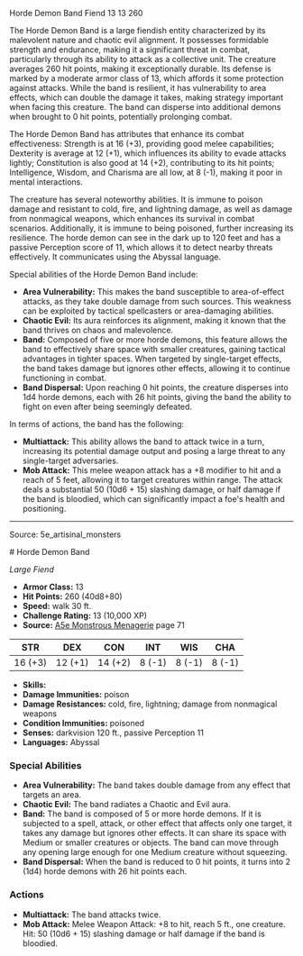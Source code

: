 <MonsterName/>Horde Demon Band</MonsterName>
<CreatureType/>Fiend</CreatureType>
<CR/>13</CR>
<AC/>13</AC>
<HP/>260</HP>
<summary>The Horde Demon Band is a large fiendish entity characterized by its malevolent nature and chaotic evil alignment. It possesses formidable strength and endurance, making it a significant threat in combat, particularly through its ability to attack as a collective unit. The creature averages 260 hit points, making it exceptionally durable. Its defense is marked by a moderate armor class of 13, which affords it some protection against attacks. While the band is resilient, it has vulnerability to area effects, which can double the damage it takes, making strategy important when facing this creature. The band can disperse into additional demons when brought to 0 hit points, potentially prolonging combat. </summary>

<detail>

The Horde Demon Band has attributes that enhance its combat effectiveness: Strength is at 16 (+3), providing good melee capabilities; Dexterity is average at 12 (+1), which influences its ability to evade attacks lightly; Constitution is also good at 14 (+2), contributing to its hit points; Intelligence, Wisdom, and Charisma are all low, at 8 (-1), making it poor in mental interactions.

The creature has several noteworthy abilities. It is immune to poison damage and resistant to cold, fire, and lightning damage, as well as damage from nonmagical weapons, which enhances its survival in combat scenarios. Additionally, it is immune to being poisoned, further increasing its resilience. The horde demon can see in the dark up to 120 feet and has a passive Perception score of 11, which allows it to detect nearby threats effectively. It communicates using the Abyssal language.

Special abilities of the Horde Demon Band include:
- **Area Vulnerability:** This makes the band susceptible to area-of-effect attacks, as they take double damage from such sources. This weakness can be exploited by tactical spellcasters or area-damaging abilities.
- **Chaotic Evil:** Its aura reinforces its alignment, making it known that the band thrives on chaos and malevolence.
- **Band:** Composed of five or more horde demons, this feature allows the band to effectively share space with smaller creatures, gaining tactical advantages in tighter spaces. When targeted by single-target effects, the band takes damage but ignores other effects, allowing it to continue functioning in combat.
- **Band Dispersal:** Upon reaching 0 hit points, the creature disperses into 1d4 horde demons, each with 26 hit points, giving the band the ability to fight on even after being seemingly defeated.

In terms of actions, the band has the following:
- **Multiattack:** This ability allows the band to attack twice in a turn, increasing its potential damage output and posing a large threat to any single-target adversaries.
- **Mob Attack:** This melee weapon attack has a +8 modifier to hit and a reach of 5 feet, allowing it to target creatures within range. The attack deals a substantial 50 (10d6 + 15) slashing damage, or half damage if the band is bloodied, which can significantly impact a foe's health and positioning.</detail>



---

Source: 5e_artisinal_monsters

<statblock>
# Horde Demon Band

*Large* *Fiend*

- **Armor Class:** 13
- **Hit Points:** 260 (40d8+80)
- **Speed:** walk 30 ft.
- **Challenge Rating:** 13 (10,000 XP)
- **Source:** [A5e Monstrous Menagerie](https://enpublishingrpg.com/products/level-up-monstrous-menagerie-a5e) page 71

| STR | DEX | CON | INT | WIS | CHA |
| --- | --- | --- | --- | --- | --- |
| 16 (+3) | 12 (+1) | 14 (+2) | 8 (-1) | 8 (-1) | 8 (-1) |

- **Skills:** 
- **Damage Immunities:** poison
- **Damage Resistances:** cold, fire, lightning; damage from nonmagical weapons
- **Condition Immunities:** poisoned
- **Senses:** darkvision 120 ft., passive Perception 11
- **Languages:** Abyssal

### Special Abilities

- **Area Vulnerability:** The band takes double damage from any effect that targets an area.
- **Chaotic Evil:** The band radiates a Chaotic and Evil aura.
- **Band:** The band is composed of 5 or more horde demons. If it is subjected to a spell, attack, or other effect that affects only one target, it takes any damage but ignores other effects. It can share its space with Medium or smaller creatures or objects. The band can move through any opening large enough for one Medium creature without squeezing.
- **Band Dispersal:** When the band is reduced to 0 hit points, it turns into 2 (1d4) horde demons with 26 hit points each.

### Actions

- **Multiattack:** The band attacks twice.
- **Mob Attack:** Melee Weapon Attack: +8 to hit, reach 5 ft., one creature. Hit: 50 (10d6 + 15) slashing damage  or half damage if the band is bloodied.


</statblock>


